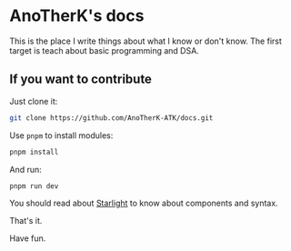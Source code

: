 # AnoTherK's docs

This is the place I write things about what I know or don't know. The first target is teach about basic programming and DSA.

## If you want to contribute

Just clone it:

```sh
git clone https://github.com/AnoTherK-ATK/docs.git
```

Use `pnpm` to install modules:

```sh
pnpm install
```

And run:

```sh
pnpm run dev
```

You should read about [Starlight](https://starlight.astro.build/) to know about components and syntax.

That's it.

Have fun.